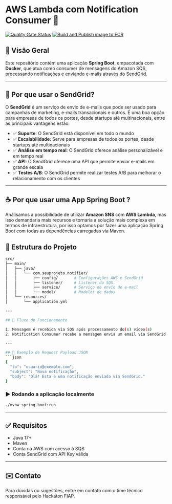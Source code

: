 # AWS Lambda com Notification Consumer 🚀

[![Quality Gate Status](https://sonarcloud.io/api/project_badges/measure?project=fiap-8soat-tc-one_hackathon-fiap-notification-consumer&metric=alert_status)](https://sonarcloud.io/summary/new_code?id=fiap-8soat-tc-one_hackathon-fiap-notification-consumer)
[![Build and Publish image to ECR](https://github.com/fiap-8soat-tc-one/hackathon-fiap-notification-consumer/actions/workflows/build.yml/badge.svg)](https://github.com/fiap-8soat-tc-one/hackathon-fiap-notification-consumer/actions/workflows/build.yml)

## 📘 Visão Geral
Este repositório contém uma aplicação **Spring Boot**, empacotada com **Docker**, que atua como consumer de mensagens do Amazon SQS, processando notificações e enviando e-mails através do SendGrid.

---

## 🔐 Por que usar o SendGrid?

O **SendGrid** é um serviço de envio de e-mails que pode ser usado para campanhas de marketing, e-mails transacionais e outros. É uma boa opção para empresas de todos os portes, desde startups até multinacionais, entre as principais vantagens estão:
- ✅ **Suporte**: O SendGrid está disponível em todo o mundo
- ✅ **Escalabilidade**: Serve para empresas de todos os portes, desde startups até multinacionais 
- ✅ **Análise em tempo real**: O SendGrid oferece análise personalizável e em tempo real 
- ✅ **API**: O SendGrid oferece uma API que permite enviar e-mails em grande escala 
- ✅ **Testes A/B**: O SendGrid permite realizar testes A/B para melhorar o relacionamento com os clientes 

---

## ☕ Por que usar uma App Spring Boot ?

Análisamos a possibilidade de utilizar **Amazon SNS** com **AWS Lambda**, mas isso demandaria mais recursos e tornaria a solução mais complexa em termos de infraestrutura, por isso optamos por fazer uma aplicaçào Spring Boot com todas as dependências carregadas via Maven.

## 🧪 Estrutura do Projeto

```bash
src/
├── main/
│   ├── java/
│   │   └── com.seuprojeto.notifier/
│   │       ├── config/       # Configurações AWS e SendGrid
│   │       ├── listener/     # Listener do SQS
│   │       ├── service/      # Serviço de envio de e-mail
│   │       └── model/        # Modelos de dados
│   └── resources/
│       └── application.yml

---

## 🔄 Fluxo de Funcionamento

1. Mensagem é recebida via SQS após processamento do(s) vídeo(s)
2. Notification Consumer recebe a mensagem envia um email via SendGrid

---

## 📎 Exemplo de Request Payload JSON
```json
{
  "to": "usuario@exemplo.com",
  "subject": "Nova notificação",
  "body": "Olá! Esta é uma notificação enviada via SendGrid."
}
```

### ▶️ Rodando a aplicação localmente
```bash
./mvnw spring-boot:run
```
---

## ✅ Requisitos
- Java 17+
- Maven
- Conta na AWS com acesso à SQS
- Conta SendGrid com API Key válida

---

## ✉️ Contato
Para dúvidas ou sugestões, entre em contato com o time técnico responsável pelo Hackaton FIAP.

